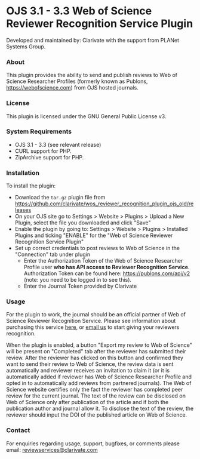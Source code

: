 # OJS 3.1 - 3.3 Web of Science Reviewer Recognition Service Plugin
Developed and maintained by: Clarivate with the support from PLANet Systems Group.

### About
This plugin provides the ability to send and publish reviews to Web of Science Researcher Profiles (formerly known as Publons, https://webofscience.com) from OJS hosted journals.

### License
This plugin is licensed under the GNU General Public License v3.

### System Requirements
- OJS 3.1 - 3.3 (see relevant release)
- CURL support for PHP.
- ZipArchive support for PHP.

### Installation
To install the plugin:
 - Download the `tar.gz` plugin file from https://github.com/clarivate/wos_reviewer_recognition_plugin_ojs_old/releases
 - On your OJS site go to Settings > Website > Plugins > Upload a New Plugin, select the file you downloaded and click "Save"
 - Enable the plugin by going to:  Settings > Website > Plugins > Installed Plugins and ticking "ENABLE" for the "Web of Science Reviewer Recognition Service Plugin"
 - Set up correct credentials to post reviews to Web of Science in the "Connection" tab under plugin
   - Enter the Authorization Token of the Web of Science Researcher Profile user <b>who has API access to Reviewer Recognition Service</b>. Authorization Token can be found here: https://publons.com/api/v2 (note: you need to be logged in to see this).
   - Enter the Journal Token provided by Clarivate

### Usage
For the plugin to work, the journal should be an official partner of Web of Science Reviewer Recognition Service. Please see information about purchasing this service [here](https://clarivate.com/products/scientific-and-academic-research/research-publishing-solutions/reviewer-recognition-service/), or <a href="mailto:reviewservices@clarivate.com">email us</a> to start giving your reviewers recognition.


When the plugin is enabled, a button "Export my review to Web of Science" will be present on "Completed" tab after the reviewer has submitted their review. After the reviewer has clicked on this button and confirmed they want to send their review to Web of Science, the review data is sent automatically and reviewer receives an invitation to claim it (or it is automatically added if reviewer has Web of Science Researcher Profile and opted in to automatically add reviews from partnered journals).
The Web of Science website certifies only the fact the reviewer has completed peer review for the current journal. The text of the review can be disclosed on Web of Science only after publication of the article and if both the publication author and journal allow it. To disclose the text of the review, the reviewer should input the DOI of the published article on Web of Science.

### Contact
For enquiries regarding usage, support, bugfixes, or comments please email:
reviewservices@clarivate.com

